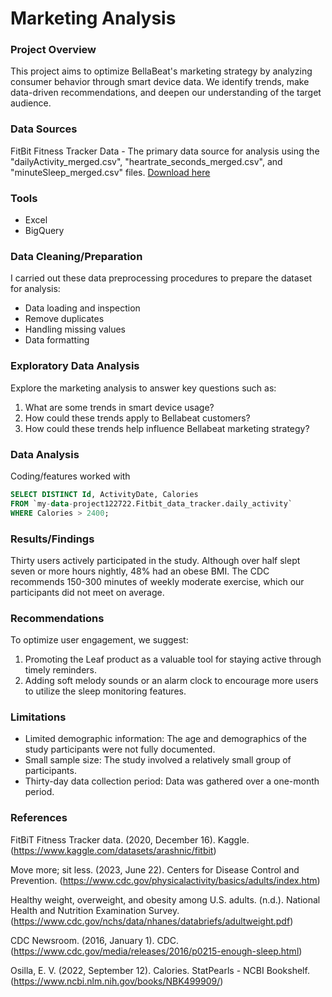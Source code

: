 # Marketing Analysis

### Project Overview

This project aims to optimize BellaBeat's marketing strategy by analyzing consumer behavior through smart device data. We identify trends, make data-driven recommendations, and deepen our understanding of the target audience.

### Data Sources

FitBit Fitness Tracker Data - The primary data source for analysis using the "dailyActivity_merged.csv", "heartrate_seconds_merged.csv", and "minuteSleep_merged.csv" files. [Download here](https://www.kaggle.com/datasets/arashnic/fitbit)

### Tools

- Excel
- BigQuery

### Data Cleaning/Preparation

I carried out these data preprocessing procedures to prepare the dataset for analysis:
- Data loading and inspection
- Remove duplicates
- Handling missing values
- Data formatting

### Exploratory Data Analysis

Explore the marketing analysis to answer key questions such as:
1. What are some trends in smart device usage?
2. How could these trends apply to Bellabeat customers?
3. How could these trends help influence Bellabeat marketing strategy?

### Data Analysis

Coding/features worked with

```sql
SELECT DISTINCT Id, ActivityDate, Calories 
FROM `my-data-project122722.Fitbit_data_tracker.daily_activity` 
WHERE Calories > 2400;
```

### Results/Findings

Thirty users actively participated in the study. Although over half slept seven or more hours nightly, 48% had an obese BMI. The CDC recommends 150-300 minutes of weekly moderate exercise, which our participants did not meet on average.


### Recommendations

To optimize user engagement, we suggest:
1. Promoting the Leaf product as a valuable tool for staying active through timely reminders.
2. Adding soft melody sounds or an alarm clock to encourage more users to utilize the sleep monitoring features.

### Limitations

- Limited demographic information: The age and demographics of the study participants were not fully documented.
- Small sample size: The study involved a relatively small group of participants.
- Thirty-day data collection period: Data was gathered over a one-month period.

### References

FitBiT Fitness Tracker data. (2020, December 16). Kaggle. (https://www.kaggle.com/datasets/arashnic/fitbit)

Move more; sit less. (2023, June 22). Centers for Disease Control and Prevention. (https://www.cdc.gov/physicalactivity/basics/adults/index.htm)

Healthy weight, overweight, and obesity among U.S. adults. (n.d.). National Health and Nutrition Examination Survey. (https://www.cdc.gov/nchs/data/nhanes/databriefs/adultweight.pdf)

CDC Newsroom. (2016, January 1). CDC. (https://www.cdc.gov/media/releases/2016/p0215-enough-sleep.html)

Osilla, E. V. (2022, September 12). Calories. StatPearls - NCBI Bookshelf. (https://www.ncbi.nlm.nih.gov/books/NBK499909/)

#
